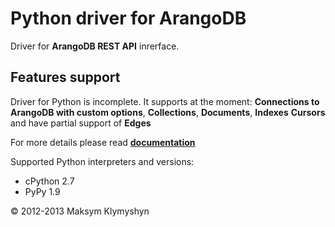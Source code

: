 # Python driver for ArangoDB

Driver for **ArangoDB REST API** inrerface.

## Features support

Driver for Python is incomplete. It supports at the moment:
**Connections to ArangoDB with custom options**,
**Collections**, **Documents**, **Indexes** **Cursors**
and have partial support of **Edges**


For more details please read **[documentation](http://arangodb-python-driver.readthedocs.org/en/latest/)**


Supported Python interpreters and versions:

 - cPython 2.7
 - PyPy 1.9


&copy; 2012-2013 Maksym Klymyshyn
